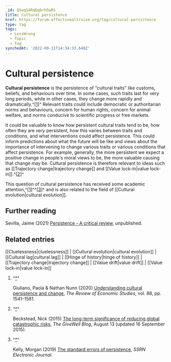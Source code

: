 ```yaml
---
_id: QSwqS4RqQqbrh5wRS
title: Cultural persistence
href: https://forum.effectivealtruism.org/tag/cultural-persistence
type: tag
tags:
  - LessWrong
  - Topic
  - Tag
synchedAt: '2022-09-11T14:34:33.648Z'
---
```

# Cultural persistence

**Cultural persistence** is the persistence of "cultural traits" like customs, beliefs, and behaviours over time. In some cases, such traits last for very long periods, while in other cases, they change more rapidly and dramatically.^[\[1\]](#fn08kcququdr6a)^ Relevant traits could include democratic or authoritarian norms and behaviours, concern for human rights, concern for animal welfare, and norms conducive to scientific progress or free markets.

It could be valuable to know how persistent cultural traits tend to be, how often they are *very* persistent, how this varies between traits and conditions, and what interventions could affect persistence. This could inform predictions about what the future will be like and views about the importance of intervening to change various traits or various conditions that affect persistence. For example, generally, the more persistent we expect a positive change in people's moral views to be, the more valuable causing that change may be. Cultural persistence is therefore relevant to ideas such as [[Trajectory change|trajectory change]] and [[Value lock-in|value lock-in]].^[\[2\]](#fne8n6cxgr4z5)^

This question of cultural persistence has received some academic attention,^[\[1\]](#fn08kcququdr6a)^^[\[3\]](#fngwie421027m)^ and is also related to the field of [[Cultural evolution|cultural evolution]].

Further reading
---------------

Sevilla, Jaime (2021) [Persistence - A critical review](https://docs.google.com/document/d/14ULAaTofWiQbTCP1ekuaenQJ6saXEzjgiKMznIBrXvQ/edit?usp=embed_facebook), unpublished.

Related entries
---------------

[[Cluelessness|cluelessness]] | [[Cultural evolution|cultural evolution]] | [[Cultural lag|cultural lag]] | [[Hinge of history|hinge of history]] | [[Trajectory change|trajectory change]] | [[Value drift|value drift]] | [[Value lock-in|value lock-in]]

1.  ^**[^](#fnref08kcququdr6a)**^
    
    Giuliano, Paola & Nathan Nunn (2020) [Understanding cultural persistence and change](https://doi.org/10.1093/restud/rdaa074), *The Review of Economic Studies*, vol. 88, pp. 1541–1581.
    
2.  ^**[^](#fnrefe8n6cxgr4z5)**^
    
    Beckstead, Nick (2015) [The long-term significance of reducing global catastrophic risks](https://www.openphilanthropy.org/blog/long-term-significance-reducing-global-catastrophic-risks), *The GiveWell Blog*, August 13 (updated 16 September 2015).
    
3.  ^**[^](#fnrefgwie421027m)**^
    
    Kelly, Morgan (2019) [The standard errors of persistence](https://doi.org/10.2139/ssrn.3398303), *SSRN Electronic Journal*.